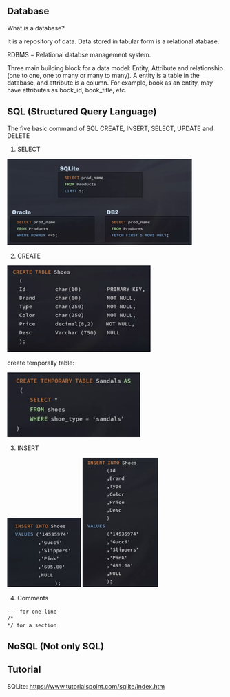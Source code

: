 ## Database
What is a database?

It is a repository of data. Data stored in tabular form is a relational atabase.

RDBMS = Relational databse management system. 

Three main building block for a data model: Entity, Attribute and relationship (one to one, one to many or many to many).
A entity is a table in the database, and attribute is a column. For example, book as an entity, may have attributes as book_id, book_title, etc.

## SQL (Structured Query Language)
The five basic command of SQL CREATE, INSERT, SELECT, UPDATE and DELETE

1. SELECT

<img src = images/SQL_limit.png height = 200>

2. CREATE
<img src = images/SQL_create.png height = 200>

create temporally table:

<img src = images/SQL_temp_table.png height = 150>

3. INSERT
<img src = images/SQL_insert1.png height = 160>
<img src = images/SQL_insert2.png height = 300>

4. Comments
```
- - for one line 
/* 
*/ for a section
```
## NoSQL (Not only SQL)

## Tutorial

SQLite: https://www.tutorialspoint.com/sqlite/index.htm




